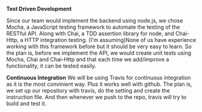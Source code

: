 <b>Test Driven Development</b> 

Since our team would implement the backend using node.js, we chose Mocha, a JavaScript testing framework to automate the testing of the RESTful API. Along with Chai, a TDD assertion library for node, and Chai-Http, a HTTP integration testing. (I'm assuming)None of us have experience working with this framework before but it should be very easy to learn. So the plan is, before we implement the API, we would create unit tests using Mocha, Chai and Chai-Http and that each time we add/improve a functionality, it can be tested easily. 


<b>Continuous Integration</b>
We will be using Travis for continuous integration as it is the most convinient way. Plus it works well with github. The plan is, we set up our repository with travis, do the setting and create the instruction file. And then whenever we push to the repo, travis will try to build and test it. 



